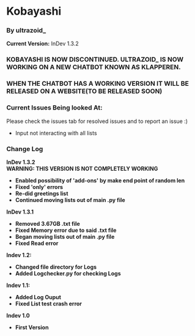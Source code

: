 <h1>Kobayashi</h1>
<h3>By ultrazoid_</h3>
<b>Current Version:</b> InDev 1.3.2<br>
<h3>KOBAYASHI IS NOW DISCONTINUED. ULTRAZOID_ IS NOW WORKING ON A NEW CHATBOT KNOWN AS KLAPPEREN.</h3>
<h3>WHEN THE CHATBOT HAS A WORKING VERSION IT WILL BE RELEASED ON A WEBSITE(TO BE RELEASED SOON)</h3>
<h3>Current Issues Being looked At:</h3>
Please check the issues tab for resolved issues and to report an issue :)
<ul>
<li>Input not interacting with all lists</li>
</ul>
<h3>Change Log</h3>
<b>InDev 1.3.2</b>
<br><b>WARNING: THIS VERSION IS NOT COMPLETELY WORKING
<ul>
<li>Enabled possibility of 'add-ons' by make end point of random len</li>
<li>Fixed 'only' errors</li>
<li>Re-did greetings list</li>
<li>Continued moving lists out of main .py file</li>
</ul>
<b>InDev 1.3.1</b><br>
<ul>
<li>Removed 3.67GB .txt file</li>
<li>Fixed Memory error due to said .txt file</li>
<li>Began moving lists out of main .py file</li>
<li>Fixed Read error</li>
</ul>
<b>Indev 1.2:</b><br>
<ul>
<li>Changed file directory for Logs</li>
<li>Added Logchecker.py for checking Logs</li>
</ul>
<b>Indev 1.1:</b><br>
<ul>
<li>Added Log Ouput</li>
<li>Fixed List test crash error</li>
</ul>
<b>Indev 1.0</b><br>
<ul>
<li>First Version</li>
</ul>